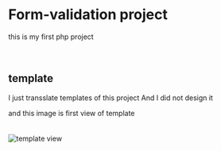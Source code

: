 # Form-validation project
this is my first php project
<br /><br /><br />
## template
I just transslate templates of this project And I did not design it

and this image is first view of template
<br /><br /><br />
![template view](http://sefidgar.netrooz.net/img/template.png)

